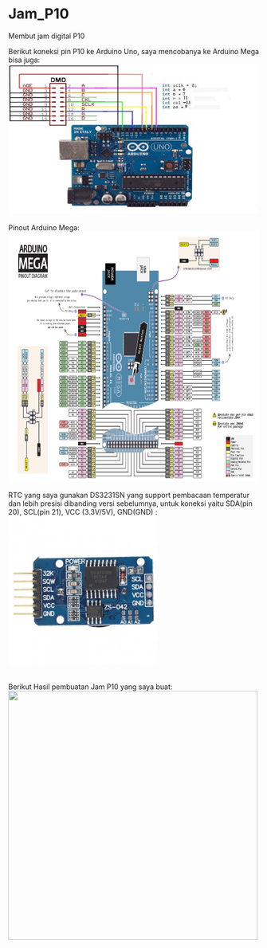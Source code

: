 # Jam_P10
Membut jam digital P10

Berikut koneksi pin P10 ke Arduino Uno, saya mencobanya ke Arduino Mega bisa juga:
<img src="JD_P10/p10 to UNO.jpg" width="500" height="300"> <br><br>
Pinout Arduino Mega: <br>
<img src="JD_P10/pinout Mega.png" width="700" height="500"> <br><br>
RTC yang saya gunakan DS3231SN yang support pembacaan temperatur dan lebih presisi dibanding versi sebelumnya, untuk koneksi yaitu SDA(pin 20), SCL(pin 21), VCC (3.3V/5V), GND(GND) : <br>
<img src="JD_P10/rtc.jpg" width="300" height="300"> <br><br>

Berikut Hasil pembuatan Jam P10 yang saya buat: <br>
<img src="" width="500" height="500"> <br><br>
